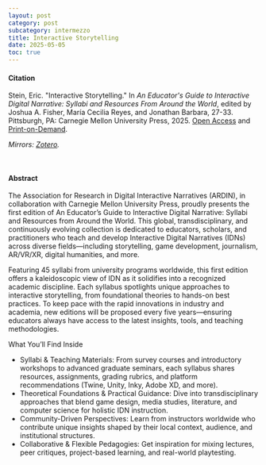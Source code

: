 ```yaml
---
layout: post
category: post
subcategory: intermezzo
title: Interactive Storytelling
date: 2025-05-05
toc: true
---
```


#### Citation

Stein, Eric. "Interactive Storytelling." In *An Educator's Guide to Interactive Digital Narrative: Syllabi and Resources From Around the World*, edited by Joshua A. Fisher, María Cecilia Reyes, and Jonathan Barbara, 27-33. Pittsburgh, PA: Carnegie Mellon University Press, 2025. [Open Access](https://kilthub.cmu.edu/articles/book/An_Educator_s_Guide_to_Interactive_Digital_Narrative_Syllabi_and_Resources_From_Around_the_World/28923917?file=54194957) and [Print-on-Demand](https://www.lulu.com/shop/barbara-jonathan-and-reyes-maría-cecilia-and-fisher-joshua-a/an-educators-guide-to-digital-narrative/paperback/product-nv788w6.html).

*Mirrors: [Zotero](https://www.zotero.org/steinea#6VER5BPU).*

<br>


#### Abstract

The Association for Research in Digital Interactive Narratives (ARDIN), in collaboration with Carnegie Mellon University Press, proudly presents the first edition of An Educator’s Guide to Interactive Digital Narrative: Syllabi and Resources from Around the World. This global, transdisciplinary, and continuously evolving collection is dedicated to educators, scholars, and practitioners who teach and develop Interactive Digital Narratives (IDNs) across diverse fields—including storytelling, game development, journalism, AR/VR/XR, digital humanities, and more.

Featuring 45 syllabi from university programs worldwide, this first edition offers a kaleidoscopic view of IDN as it solidifies into a recognized academic discipline. Each syllabus spotlights unique approaches to interactive storytelling, from foundational theories to hands-on best practices. To keep pace with the rapid innovations in industry and academia, new editions will be proposed every five years—ensuring educators always have access to the latest insights, tools, and teaching methodologies.

What You’ll Find Inside

* Syllabi & Teaching Materials: From survey courses and introductory workshops to advanced graduate seminars, each syllabus shares resources, assignments, grading rubrics, and platform recommendations (Twine, Unity, Inky, Adobe XD, and more).
* Theoretical Foundations & Practical Guidance: Dive into transdisciplinary approaches that blend game design, media studies, literature, and computer science for holistic IDN instruction.
* Community-Driven Perspectives: Learn from instructors worldwide who contribute unique insights shaped by their local context, audience, and institutional structures.
* Collaborative & Flexible Pedagogies: Get inspiration for mixing lectures, peer critiques, project-based learning, and real-world playtesting.
